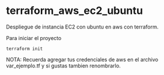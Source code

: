 # terraform_aws_ec2_ubuntu
Despliegue de instancia EC2 con ubuntu en aws con terraform.

Para iniciar el proyecto

`terraform init`

NOTA: Recuerda agregar tus credenciales de aws en el archivo var_ejemplo.tf y si gustas tambien renombrarlo.